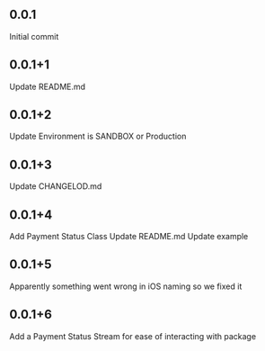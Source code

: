 ## 0.0.1

Initial commit

## 0.0.1+1

Update README.md

## 0.0.1+2

Update Environment is SANDBOX or Production

## 0.0.1+3

Update CHANGELOD.md

## 0.0.1+4

Add Payment Status Class
Update README.md
Update example

## 0.0.1+5

Apparently something went wrong in iOS naming so we fixed it

## 0.0.1+6
Add a Payment Status Stream for ease of interacting with package
